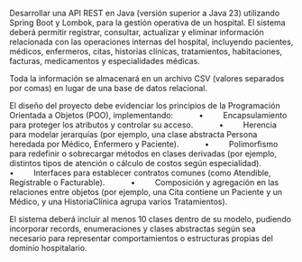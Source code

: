 Desarrollar una API REST en Java (versión superior a Java 23) utilizando Spring Boot y Lombok, para la gestión operativa de un hospital. El sistema deberá permitir registrar, consultar, actualizar y eliminar información relacionada con las operaciones internas del hospital, incluyendo pacientes, médicos, enfermeros, citas, historias clínicas, tratamientos, habitaciones, facturas, medicamentos y especialidades médicas.

Toda la información se almacenará en un archivo CSV (valores separados por comas) en lugar de una base de datos relacional.

El diseño del proyecto debe evidenciar los principios de la Programación Orientada a Objetos (POO), implementando:
      •     Encapsulamiento para proteger los atributos y controlar su acceso.
      •     Herencia para modelar jerarquías (por ejemplo, una clase abstracta Persona heredada por Médico, Enfermero y Paciente).
      •     Polimorfismo para redefinir o sobrecargar métodos en clases derivadas (por ejemplo, distintos tipos de atención o cálculo de costos según especialidad).
      •     Interfaces para establecer contratos comunes (como Atendible, Registrable o Facturable).
      •     Composición y agregación en las relaciones entre objetos (por ejemplo, una Cita contiene un Paciente y un Médico, y una HistoriaClínica agrupa varios Tratamientos).

El sistema deberá incluir al menos 10 clases dentro de su modelo, pudiendo incorporar records, enumeraciones y clases abstractas según sea necesario para representar comportamientos o estructuras propias del dominio hospitalario.